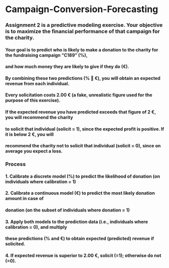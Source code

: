# Campaign-Conversion-Forecasting

### Assignment 2 is a predictive modeling exercise. Your objective is to maximize the financial performance of that campaign for the charity.

#### Your goal is to predict who is likely to make a donation to the charity for the fundraising campaign “C189” (%), 
#### and how much money they are likely to give if they do (€). 
#### By combining these two predictions (%  €), you will obtain an expected revenue from each individual.

#### Every solicitation costs 2.00 € (a fake, unrealistic figure used for the purpose of this exercise).
#### If the expected revenue you have predicted exceeds that figure of 2 €, you will recommend the charity
#### to solicit that individual (solicit = 1), since the expected profit is positive. If it is below 2 €, you will
#### recommend the charity not to solicit that individual (solicit = 0), since on average you expect a loss.

### Process
#### 1. Calibrate a discrete model (%) to predict the likelihood of donation (on individuals where calibration = 1)
#### 2. Calibrate a continuous model (€) to predict the most likely donation amount in case of
#### donation (on the subset of individuals where donation = 1)
#### 3. Apply both models to the prediction data (i.e., individuals where calibration = 0), and multiply
#### these predictions (% and €) to obtain expected (predicted) revenue if solicited.
#### 4. If expected revenue is superior to 2.00 €, solicit (=1); otherwise do not (=0).
